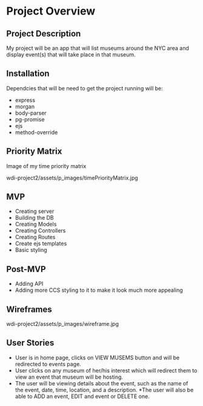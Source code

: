 # Project Overview

## Project Description

My project will be an app that will list museums around the NYC area and display
event(s) that will take place in that museum. 

## Installation

Dependcies that will be need to get the project running will be:

* express
* morgan
* body-parser
* pg-promise
* ejs
* method-override

## Priority Matrix 

Image of my time priority matrix

wdi-project2/assets/p_images/timePriorityMatrix.jpg

## MVP 

* Creating server 
* Building the DB 
* Creating Models 
* Creating Controllers
* Creating Routes
* Create ejs templates
* Basic styling

## Post-MVP

* Adding API
* Adding more CCS styling to it to make it look much more appealing 

## Wireframes

wdi-project2/assets/p_images/wireframe.jpg

## User Stories 

* User is in home page, clicks on VIEW MUSEMS button and will be redirected to events page.
* User clicks on any museum of her/his interest which will redirect them to view an event that museum will be hosting.
* The user will be viewing details about the event, such as the name of the event, date, time, location, and a description.
*The user will also be able to ADD an event, EDIT and event or DELETE one. 
